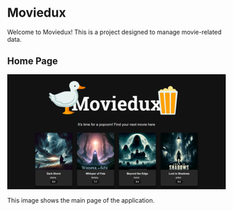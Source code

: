 # Moviedux

Welcome to Moviedux! This is a project designed to manage movie-related data.

## Home Page 
![Home Page](homepage7.png)

This image shows the main page of the application.
